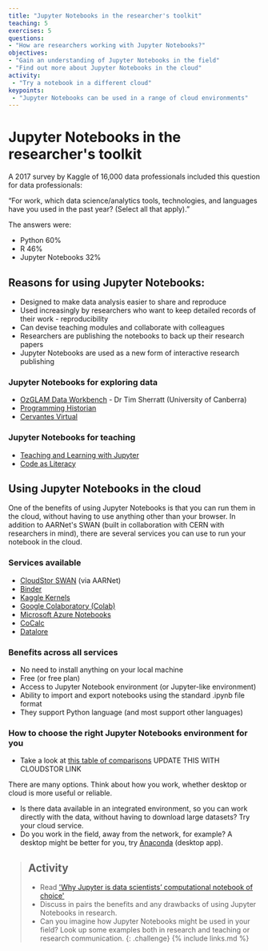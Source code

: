 ```yaml
---
title: "Jupyter Notebooks in the researcher's toolkit"
teaching: 5
exercises: 5
questions:
- "How are researchers working with Jupyter Notebooks?"
objectives:
- "Gain an understanding of Jupyter Notebooks in the field"
- "Find out more about Jupyter Notebooks in the cloud"
activity:
 - "Try a notebook in a different cloud"
keypoints:
 - "Jupyter Notebooks can be used in a range of cloud environments"
---
```


# Jupyter Notebooks in the researcher's toolkit

A  2017 survey by Kaggle of 16,000 data professionals included this question for data professionals:

“For work, which data science/analytics tools, technologies, and languages have you used in the past year? (Select all that apply).”

The answers were:

- Python 60%
- R 46%
- Jupyter Notebooks 32%

## Reasons for using Jupyter Notebooks:

- Designed to make data analysis easier to share and reproduce
- Used increasingly by researchers who want to keep detailed records of their work - reproducibility
- Can devise teaching modules and collaborate with colleagues
- Researchers are publishing the notebooks to back up their research papers
- Jupyter Notebooks are used as a new form of interactive research publishing

### Jupyter Notebooks for exploring data

- [OzGLAM Data Workbench](https://github.com/GLAM-Workbench/ozglam-workbench) - Dr Tim Sherratt (University of Canberra)
- [Programming Historian](https://programminghistorian.org/)
- [Cervantes Virtual](http://data.cervantesvirtual.com/blog/notebooks/)

### Jupyter Notebooks for teaching    

- [Teaching and Learning with Jupyter](https://jupyter4edu.github.io/jupyter-edu-book/)
- [Code as Literacy](https://code.research.uts.edu.au/143852/code-as-literacy-jupyter-notebooks/-/tree/master/understanding-python)

## Using Jupyter Notebooks in the cloud

One of the benefits of using Jupyter Notebooks is that you can run them in the cloud, without having to use anything other than your browser. In addition to AARNet's SWAN (built in collaboration with CERN with researchers in mind), there are several services you can use to run your notebook in the cloud.

### Services available

- [CloudStor SWAN](https://support.aarnet.edu.au/hc/en-us/articles/360000575395-What-is-CloudStor-SWAN-) (via AARNet)
- [Binder](https://mybinder.org/)
- [Kaggle Kernels](https://www.kaggle.com/kernels)
- [Google Colaboratory (Colab)](https://colab.research.google.com)
- [Microsoft Azure Notebooks](https://notebooks.azure.com)
- [CoCalc](https://cocalc.com/doc/jupyter-notebook.html)
- [Datalore](https://datalore.io/)

### Benefits across all services

- No need to install anything on your local machine
- Free (or free plan)
- Access to Jupyter Notebook environment (or Jupyter-like environment)
- Ability to import and export notebooks using the standard .ipynb file format
- They support Python language (and most support other languages)

### How to choose the right Jupyter Notebooks environment for you

- Take a look at [this table of comparisons](https://docs.google.com/spreadsheets/d/12thaaXg1Idr3iWST8QyASNDs08sjdPd6m9mbCGtHFn0/edit#gid=1505836451) UPDATE THIS WITH CLOUDSTOR LINK

There are many options. Think about how you work, whether desktop or cloud is more useful or reliable.

- Is there data available in an integrated environment, so you can work directly with the data, without having to download large datasets? Try your cloud service.
- Do you work in the field, away from the network, for example? A desktop might be better for you, try [Anaconda](https://anaconda.org/anaconda/python) (desktop app).

> ## Activity
>
>- Read ['Why Jupyter is data scientists’ computational notebook of choice'](https://www.nature.com/articles/d41586-018-07196-1#:~:text=Jupyter%20is%20a%20free%2C%20open,resources%20in%20a%20single%20document.)
>- Discuss in pairs the benefits and any drawbacks of using Jupyter Notebooks in research.
>- Can you imagine how Jupyter Notebooks might be used in your field? Look up some examples both in research and teaching or research communication.
{: .challenge}
{% include links.md %}
